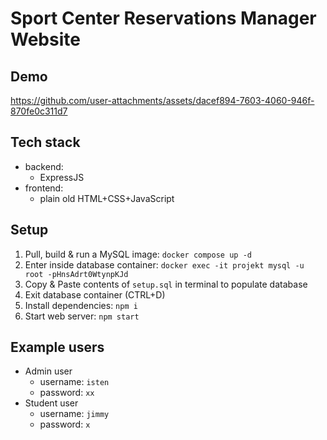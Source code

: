 # Sport Center Reservations Manager Website

## Demo

https://github.com/user-attachments/assets/dacef894-7603-4060-946f-870fe0c311d7

## Tech stack

- backend:
  - ExpressJS
- frontend:
  - plain old HTML+CSS+JavaScript

## Setup

1. Pull, build & run a MySQL image: `docker compose up -d`
2. Enter inside database container: `docker exec -it projekt mysql -u root -pHnsAdrt0WtynpKJd`
3. Copy & Paste contents of `setup.sql` in terminal to populate database
4. Exit database container (CTRL+D)
5. Install dependencies: `npm i`
6. Start web server: `npm start`

## Example users

- Admin user
  - username: `isten`
  - password: `xx`
- Student user
  - username: `jimmy`
  - password: `x`
